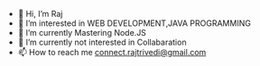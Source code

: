 - 👋 Hi, I’m Raj
- 👀 I’m interested in WEB DEVELOPMENT<JAVASCRIPT>,JAVA PROGRAMMING
- 🌱 I’m currently Mastering Node.JS
- 💞️ I’m currently not interested in Collabaration
- 📫 How to reach me connect.rajtrivedi@gmail.com

<!---
connect-raj/connect-raj is a ✨ special ✨ repository because its `README.md` (this file) appears on your GitHub profile.
You can click the Preview link to take a look at your changes.
--->
